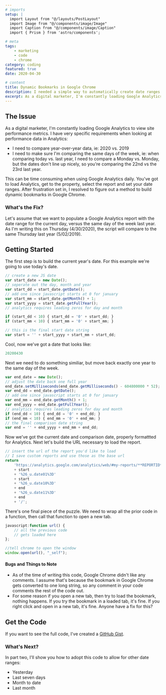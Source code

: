 ```yaml
---
# imports
setup: |
  import Layout from "@/layouts/PostLayout"
  import Image from "@/components/image/Image"
  import Caption from "@/components/image/Caption"
  import { Prism } from 'astro/components';

# meta
tags:
    - marketing
    - code
    - chrome
category: coding
featured: true
date: 2020-04-30

# content
title: Dynamic Bookmarks in Google Chrome
description: I needed a simple way to automatically create date ranges for bookmarks in Google Chrome
excerpt: As a digital marketer, I'm constantly loading Google Analytics to view site performance metrics. I have a couple very specific requirements when looking at performance data in Analytics. I need to compare year-over-year data (2020 vs. 2019) and it needs to compare the same day of the week (Monday vs Monday).
---
```


## The Issue
As a digital marketer, I'm constantly loading Google Analytics to view site performance metrics. I have very specific requirements when looking at performance data in Analytics:

- I need to compare year-over-year data, ie: 2020 vs. 2019
- I need to make sure I'm comparing the same days of the week, ie: when comparing today vs. last year, I need to compare a Monday vs. Monday, but the dates don't line up nicely, so you're comparing the 22nd vs the 23rd last year.

This can be time consuming when using Google Analytics daily. You've got to load Analytics, get to the property, select the report and set your date ranges. After frustration set in, I resolved to figure out a method to build dynamic bookmarks in Google Chrome.

### What's the Fix?
Let's assume that we want to populate a Google Analytics report with the date range for the current day, versus the same day of the week last year. As I'm writing this on Thursday (4/30/2020), the script will compare to the same Thursday last year (5/02/2019).

## Getting Started

The first step is to build the current year's date. For this example we're going to use today's date.

```js
// create a new JS date
var start_date = new Date();
// seperate out the day, month and year
var start_dd = start_date.getDate();
// add one since javascript starts at 0 for january
var start_mm = start_date.getMonth() + 1;
var start_yyyy = start_date.getFullYear();
// analytics requires leading zeros for day and month

if (start_dd < 10) { start_dd = '0' + start_dd; }
if (start_mm < 10) { start_mm = '0' + start_mm; }

// this is the final start date string    
var start = '' + start_yyyy + start_mm + start_dd;
```

Cool, now we've got a date that looks like:
```js
20200430
```

Next we need to do something similiar, but move back exactly one year to the same day of the week.

```js
var end_date = new Date();
// adjust the date back one full year
end_date.setMilliseconds(end_date.getMilliseconds() - 604800000 * 52);
var end_dd = end_date.getDate();
// add one since javascript starts at 0 for january
var end_mm = end_date.getMonth() + 1;
var end_yyyy = end_date.getFullYear();
// analytics requires leading zeros for day and month
if (end_dd < 10) { end_dd = '0' + end_dd; }
if (end_mm < 10) { end_mm = '0' + end_mm; }
// the final comparison date string
var end = '' + end_yyyy + end_mm + end_dd;
```

Now we've got the current date and comparison date, properly formattted for Analytics. Next let's build the URL necessary to load the report.

```js
// insert the url of the report you'd like to load
// I save custom reports and use those as the base url
return
    'https://analytics.google.com/analytics/web/#my-reports/**REPORTID**/%3F_u.date00%3D'
    + start
    + '%26_u.date01%3D'
    + start
    + '%26_u.date10%3D'
    + end
    + '%26_u.date11%3D'
    + end
    + '/'; 
```

There's one final piece of the puzzle. We need to wrap all the prior code in a function, then call that function to open a new tab.

```js
javascript:function url() {
    // all the previous code
    // gets loaded here
};

//tell chrome to open the window
window.open(url(), "_self");
```

#### Bugs and Things to Note
- As of the time of writing this code, Google Chrome didn't like any comments. I assume that's because the bookmark in Google Chrome gets converted to one long string, so any comment in your code comments the rest of the code out.
- For some reason if you open a new tab, then try to load the bookmark, nothing happens. If you try the bookmark in a loaded tab, it's fine. If you right click and open in a new tab, it's fine. Anyone have a fix for this?

## Get the Code
If you want to see the full code, I've created a [GitHub Gist](https://gist.github.com/tusamni/1007292a8566ac5a7f7268626ee5f8ae).

### What's Next?
In part two, I'll show you how to adopt this code to allow for other date ranges:
- Yesterday
- Last seven days
- Month to date
- Last month